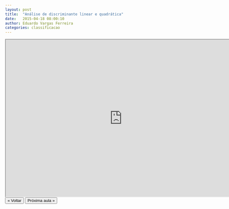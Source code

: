 ```yaml
---
layout: post
title:  "Análise de discriminante linear e quadrática"
date:   2015-04-18 08:00:10
author: Eduardo Vargas Ferreira
categories: classificacao 
---
```


<center>
<iframe width="760" height="515" src="https://www.youtube.com/embed/aCo11n9pXXI?autoplay=0"> </iframe>
</center>

<FORM>
<INPUT Type="BUTTON" align="left" Value="&laquo; Voltar" Onclick="window.location.href='https://eduardoleg.github.io/ML4all/1parte/'">
<INPUT Type="BUTTON" align="left" Value="Próxima aula &raquo;" Onclick="window.location.href='https://eduardoleg.github.io/ML4all/classificacao/2015/04/18/aula15.html'">
</FORM>
